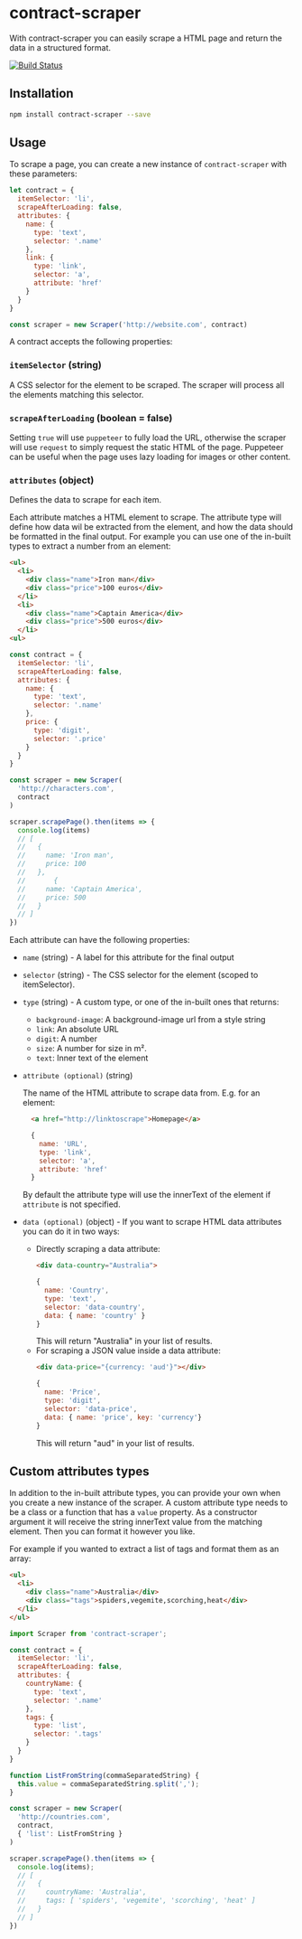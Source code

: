 # contract-scraper

With contract-scraper you can easily scrape a HTML page and return the data in a structured format.

[![Build Status](https://travis-ci.org/tamarasaurus/contract-scraper.svg?branch=master)](https://travis-ci.org/tamarasaurus/contract-scraper)

## Installation

```bash
npm install contract-scraper --save
```

## Usage

To scrape a page, you can create a new instance of `contract-scraper` with these parameters:

```javascript
let contract = {
  itemSelector: 'li',
  scrapeAfterLoading: false,
  attributes: {
    name: {
      type: 'text',
      selector: '.name'
    },
    link: {
      type: 'link',
      selector: 'a',
      attribute: 'href'
    }
  }
}

const scraper = new Scraper('http://website.com', contract)
```

A contract accepts the following properties:

### `itemSelector` (string)

  A CSS selector for the element to be scraped. The scraper will process all the elements matching this selector.

### `scrapeAfterLoading` (boolean = false)

  Setting `true` will use `puppeteer` to fully load the URL, otherwise the scraper will use `request` to simply request the static HTML of the page. Puppeteer can be useful when the page uses lazy loading for images or other content.

### `attributes` (object)

Defines the data to scrape for each item.

Each attribute matches a HTML element to scrape. The attribute type will define how data wil be extracted from the element, and how the data should be formatted in the final output. For example you can use one of the in-built types to extract a number from an element:

```html
<ul>
  <li>
    <div class="name">Iron man</div>
    <div class="price">100 euros</div>
  </li>
  <li>
    <div class="name">Captain America</div>
    <div class="price">500 euros</div>
  </li>
<ul>
```

```javascript
const contract = {
  itemSelector: 'li',
  scrapeAfterLoading: false,
  attributes: {
    name: {
      type: 'text',
      selector: '.name'
    },
    price: {
      type: 'digit',
      selector: '.price'
    }
  }
}

const scraper = new Scraper(
  'http://characters.com',
  contract
)

scraper.scrapePage().then(items => {
  console.log(items)
  // [
  //   {
  //     name: 'Iron man',
  //     price: 100
  //   },
  //       {
  //     name: 'Captain America',
  //     price: 500
  //   }
  // ]
})

```

Each attribute can have the following properties:

  * `name` (string) - A label for this attribute for the final output
  * `selector` (string) - The CSS selector for the element (scoped to itemSelector).
  * `type` (string) - A custom type, or one of the in-built ones that returns:
    * `background-image`: A background-image url from a style string
    * `link`: An absolute URL
    * `digit`: A number
    * `size`: A number for size in m².
    * `text`: Inner text of the element
  * `attribute (optional)` (string)

    The name of the HTML attribute to scrape data from. E.g. for an element:
    ```html
      <a href="http://linktoscrape">Homepage</a>
    ```
    ```javascript
      {
        name: 'URL',
        type: 'link',
        selector: 'a',
        attribute: 'href'
      }
    ```
    By default the attribute type will use the innerText of the element if `attribute` is not specified.
  * `data (optional)` (object) - If you want to scrape HTML data attributes you can do it in two ways:
    * Directly scraping a data attribute:
      ```html
      <div data-country="Australia">
      ```
      ```javascript
      {
        name: 'Country',
        type: 'text',
        selector: 'data-country',
        data: { name: 'country' }
      }
      ```
      This will return "Australia" in your list of results.
    * For scraping a JSON value inside a data attribute:
      ```html
      <div data-price="{currency: 'aud'}"></div>
      ```
      ```javascript
      {
        name: 'Price',
        type: 'digit',
        selector: 'data-price',
        data: { name: 'price', key: 'currency'}
      }
      ````
      This will return "aud" in your list of results.

## Custom attributes types

In addition to the in-built attribute types, you can provide your own when you create a new instance of the scraper. A custom attribute type needs to be a class or a function that has a `value` property. As a constructor argument it will receive the string innerText value from the matching element. Then you can format it however you like.

For example if you wanted to extract a list of tags and format them as an array:

```html
<ul>
  <li>
    <div class="name">Australia</div>
    <div class="tags">spiders,vegemite,scorching,heat</div>
  </li>
</ul>
```

```javascript
import Scraper from 'contract-scraper';

const contract = {
  itemSelector: 'li',
  scrapeAfterLoading: false,
  attributes: {
    countryName: {
      type: 'text',
      selector: '.name'
    },
    tags: {
      type: 'list',
      selector: '.tags'
    }
  }
}

function ListFromString(commaSeparatedString) {
  this.value = commaSeparatedString.split(',');
}

const scraper = new Scraper(
  'http://countries.com',
  contract,
  { 'list': ListFromString }
)

scraper.scrapePage().then(items => {
  console.log(items);
  // [
  //   {
  //     countryName: 'Australia',
  //     tags: [ 'spiders', 'vegemite', 'scorching', 'heat' ]
  //   }
  // ]
})

```


